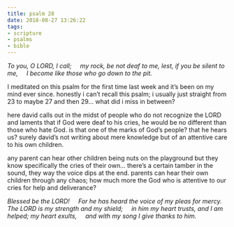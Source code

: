 ```yaml
---
title: psalm 28
date: 2018-08-27 13:26:22
tags: 
- scripture
- psalms
- bible
---
```


_To you, O LORD, I call;
&nbsp;&nbsp;&nbsp;&nbsp;my rock, be not deaf to me,
lest, if you be silent to me,
&nbsp;&nbsp;&nbsp;&nbsp;I become like those who go down to the pit._

I meditated on this psalm for the first time last week and it’s been on my mind ever since. honestly i can’t recall this psalm; i usually just straight from 23 to maybe 27 and then 29… what did i miss in between?

here david calls out in the midst of people who do not recognize the LORD and laments that if God were deaf to his cries, he would be no different than those who hate God. is that one of the marks of God’s people? that he hears us? surely david’s not writing about mere knowledge but of an attentive care to his own children.

any parent can hear other children being nuts on the playground but they know specifically the cries of their own… there’s a certain tamber in the sound, they way the voice dips at the end. parents can hear their own children through any chaos; how much more the God who is attentive to our cries for help and deliverance?

_Blessed be the LORD!
&nbsp;&nbsp;&nbsp;&nbsp;For he has heard the voice of my pleas for mercy.
The LORD is my strength and my shield;
&nbsp;&nbsp;&nbsp;&nbsp;in him my heart trusts, and I am helped;
my heart exults,
&nbsp;&nbsp;&nbsp;&nbsp;and with my song I give thanks to him._
